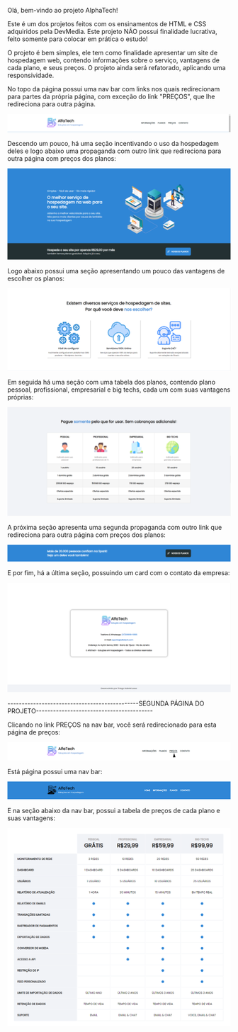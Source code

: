 Olá, bem-vindo ao projeto AlphaTech!

Este é um dos projetos feitos com os ensinamentos de HTML e CSS adquiridos pela DevMedia. Este projeto NÃO possui finalidade lucrativa, feito somente para colocar em prática o estudo!

O projeto é bem simples, ele tem como finalidade apresentar um site de hospedagem web, contendo informações sobre o serviço, vantagens de cada plano, e seus preços. O projeto ainda será refatorado, aplicando uma responsividade.

No topo da página possui uma nav bar com links nos quais redirecionam para partes da própria página, com exceção do link "PREÇOS", que lhe redireciona para outra página.

<div>
    <img src= "assets/Secoes_pagina/Nav_bar.png">
</div>

Descendo um pouco, há uma seção incentivando o uso da hospedagem deles e logo abaixo uma propaganda com outro link que redireciona para outra página com preços dos planos:

<div>
    <img src= "assets/Secoes_pagina/Secao_propaganda_1.png">
</div>

Logo abaixo possui uma seção apresentando um pouco das vantagens de escolher os planos:

<div>
    <img src= "assets/Secoes_pagina/Secao_vantagens_1.png">
</div>

Em seguida há uma seção com uma tabela dos planos, contendo plano pessoal, profissional, empresarial e big techs, cada um com suas vantagens próprias:

<div>
    <img src= "assets/Secoes_pagina/Secao_planos.png">
</div>

A próxima seção apresenta uma segunda propaganda com outro link que redireciona para outra página com preços dos planos:

<div>
    <img src= "assets/Secoes_pagina/Secao_propaganda_2.png">
</div>

E por fim, há a última seção, possuindo um card com o contato da empresa:

<div>
    <img src= "assets/Secoes_pagina/Secao_contatos.png">
</div>



----------------------------------------------SEGUNDA PÁGINA DO PROJETO-----------------------------------------



Clicando no link PREÇOS na nav bar, você será redirecionado para esta página de preços:

<div>
    <img src= "assets/Secoes_pagina/Nav_bar_2.png">
</div>

Está página possui uma nav bar:

<div>
    <img src= "assets/Secoes_pagina/Nav_bar_3.png">
</div>

E na seção abaixo da nav bar, possui a tabela de preços de cada plano e suas vantagens:

<div>
    <img src= "assets/Secoes_pagina/Secao_preco.png">
</div>